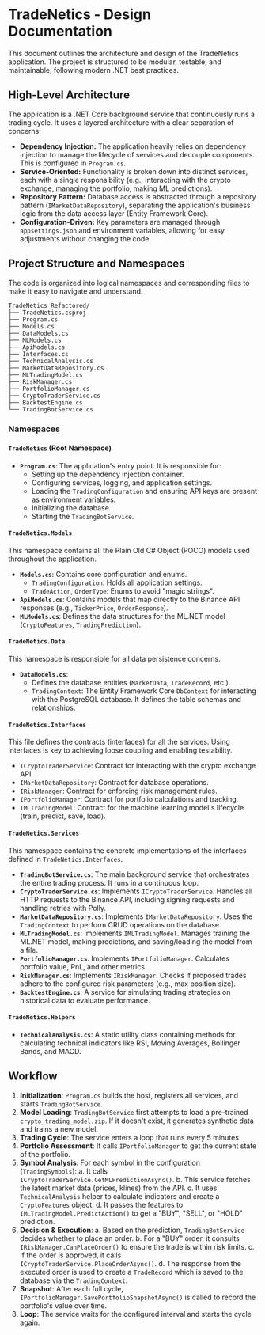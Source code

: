 # TradeNetics - Design Documentation

This document outlines the architecture and design of the TradeNetics application. The project is structured to be modular, testable, and maintainable, following modern .NET best practices.

## High-Level Architecture

The application is a .NET Core background service that continuously runs a trading cycle. It uses a layered architecture with a clear separation of concerns:

- **Dependency Injection:** The application heavily relies on dependency injection to manage the lifecycle of services and decouple components. This is configured in `Program.cs`.
- **Service-Oriented:** Functionality is broken down into distinct services, each with a single responsibility (e.g., interacting with the crypto exchange, managing the portfolio, making ML predictions).
- **Repository Pattern:** Database access is abstracted through a repository pattern (`IMarketDataRepository`), separating the application's business logic from the data access layer (Entity Framework Core).
- **Configuration-Driven:** Key parameters are managed through `appsettings.json` and environment variables, allowing for easy adjustments without changing the code.

## Project Structure and Namespaces

The code is organized into logical namespaces and corresponding files to make it easy to navigate and understand.

```
TradeNetics_Refactored/
├── TradeNetics.csproj
├── Program.cs
├── Models.cs
├── DataModels.cs
├── MLModels.cs
├── ApiModels.cs
├── Interfaces.cs
├── TechnicalAnalysis.cs
├── MarketDataRepository.cs
├── MLTradingModel.cs
├── RiskManager.cs
├── PortfolioManager.cs
├── CryptoTraderService.cs
├── BacktestEngine.cs
└── TradingBotService.cs
```

### Namespaces

#### `TradeNetics` (Root Namespace)
- **`Program.cs`**: The application's entry point. It is responsible for:
    - Setting up the dependency injection container.
    - Configuring services, logging, and application settings.
    - Loading the `TradingConfiguration` and ensuring API keys are present as environment variables.
    - Initializing the database.
    - Starting the `TradingBotService`.

#### `TradeNetics.Models`
This namespace contains all the Plain Old C# Object (POCO) models used throughout the application.
- **`Models.cs`**: Contains core configuration and enums.
    - `TradingConfiguration`: Holds all application settings.
    - `TradeAction`, `OrderType`: Enums to avoid "magic strings".
- **`ApiModels.cs`**: Contains models that map directly to the Binance API responses (e.g., `TickerPrice`, `OrderResponse`).
- **`MLModels.cs`**: Defines the data structures for the ML.NET model (`CryptoFeatures`, `TradingPrediction`).

#### `TradeNetics.Data`
This namespace is responsible for all data persistence concerns.
- **`DataModels.cs`**:
    - Defines the database entities (`MarketData`, `TradeRecord`, etc.).
    - `TradingContext`: The Entity Framework Core `DbContext` for interacting with the PostgreSQL database. It defines the table schemas and relationships.

#### `TradeNetics.Interfaces`
This file defines the contracts (interfaces) for all the services. Using interfaces is key to achieving loose coupling and enabling testability.
- `ICryptoTraderService`: Contract for interacting with the crypto exchange API.
- `IMarketDataRepository`: Contract for database operations.
- `IRiskManager`: Contract for enforcing risk management rules.
- `IPortfolioManager`: Contract for portfolio calculations and tracking.
- `IMLTradingModel`: Contract for the machine learning model's lifecycle (train, predict, save, load).

#### `TradeNetics.Services`
This namespace contains the concrete implementations of the interfaces defined in `TradeNetics.Interfaces`.
- **`TradingBotService.cs`**: The main background service that orchestrates the entire trading process. It runs in a continuous loop.
- **`CryptoTraderService.cs`**: Implements `ICryptoTraderService`. Handles all HTTP requests to the Binance API, including signing requests and handling retries with Polly.
- **`MarketDataRepository.cs`**: Implements `IMarketDataRepository`. Uses the `TradingContext` to perform CRUD operations on the database.
- **`MLTradingModel.cs`**: Implements `IMLTradingModel`. Manages training the ML.NET model, making predictions, and saving/loading the model from a file.
- **`PortfolioManager.cs`**: Implements `IPortfolioManager`. Calculates portfolio value, PnL, and other metrics.
- **`RiskManager.cs`**: Implements `IRiskManager`. Checks if proposed trades adhere to the configured risk parameters (e.g., max position size).
- **`BacktestEngine.cs`**: A service for simulating trading strategies on historical data to evaluate performance.

#### `TradeNetics.Helpers`
- **`TechnicalAnalysis.cs`**: A static utility class containing methods for calculating technical indicators like RSI, Moving Averages, Bollinger Bands, and MACD.

## Workflow

1.  **Initialization**: `Program.cs` builds the host, registers all services, and starts `TradingBotService`.
2.  **Model Loading**: `TradingBotService` first attempts to load a pre-trained `crypto_trading_model.zip`. If it doesn't exist, it generates synthetic data and trains a new model.
3.  **Trading Cycle**: The service enters a loop that runs every 5 minutes.
4.  **Portfolio Assessment**: It calls `IPortfolioManager` to get the current state of the portfolio.
5.  **Symbol Analysis**: For each symbol in the configuration (`TradingSymbols`):
    a. It calls `ICryptoTraderService.GetMLPredictionAsync()`.
    b. This service fetches the latest market data (prices, klines) from the API.
    c. It uses `TechnicalAnalysis` helper to calculate indicators and create a `CryptoFeatures` object.
    d. It passes the features to `IMLTradingModel.PredictAction()` to get a "BUY", "SELL", or "HOLD" prediction.
6.  **Decision & Execution**:
    a. Based on the prediction, `TradingBotService` decides whether to place an order.
    b. For a "BUY" order, it consults `IRiskManager.CanPlaceOrder()` to ensure the trade is within risk limits.
    c. If the order is approved, it calls `ICryptoTraderService.PlaceOrderAsync()`.
    d. The response from the executed order is used to create a `TradeRecord` which is saved to the database via the `TradingContext`.
7.  **Snapshot**: After each full cycle, `IPortfolioManager.SavePortfolioSnapshotAsync()` is called to record the portfolio's value over time.
8.  **Loop**: The service waits for the configured interval and starts the cycle again.
